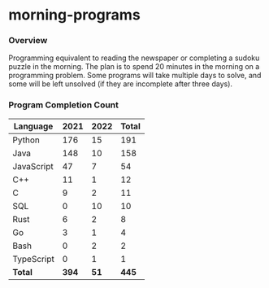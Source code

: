 # morning-programs

### Overview

Programming equivalent to reading the newspaper or completing a sudoku puzzle in the morning.  The plan is to spend 20 
minutes in the morning on a programming problem.  Some programs will take multiple days to solve, and some will be left 
unsolved (if they are incomplete after three days).

### Program Completion Count

| Language     | 2021    | 2022    | Total   |
|--------------|---------|---------|---------|
| Python       | 176     | 15      | 191     |
| Java         | 148     | 10      | 158     |
| JavaScript   | 47      | 7       | 54      |
| C++          | 11      | 1       | 12      |
| C            | 9       | 2       | 11      |
| SQL          | 0       | 10      | 10      |
| Rust         | 6       | 2       | 8       |
| Go           | 3       | 1       | 4       |
| Bash         | 0       | 2       | 2       |
| TypeScript   | 0       | 1       | 1       |
| **Total**    | **394** | **51**  | **445** |
